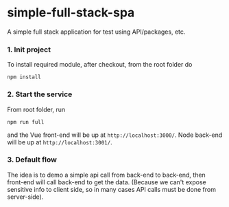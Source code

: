 # simple-full-stack-spa
A simple full stack application for test using API/packages, etc.

###  1. Init project
To install required module, after checkout, from the root folder do
```
npm install
```

###  2. Start the service
From root folder, run
```
npm run full
```
and the Vue front-end will be up at `http://localhost:3000/`.
Node back-end will be up at `http://localhost:3001/`.

###  3. Default flow
The idea is to demo a simple api call from back-end to back-end, then front-end will call back-end to get the data.
(Because we can't expose sensitive info to client side, so in many cases API calls must be done from server-side).
